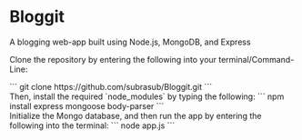 <h1><strong>Bloggit</strong></h1>
<p>A blogging web-app built using Node.js, MongoDB, and Express</p>
<p>Clone the repository by entering the following into your terminal/Command-Line: </p>
```
git clone https://github.com/subrasub/Bloggit.git
```
<br>
Then, install the required `node_modules` by typing the following: 
```
npm install express mongoose body-parser
``` 
<br>
Initialize the Mongo database, and then run the app by entering the following into the terminal: 
```
node app.js
```
